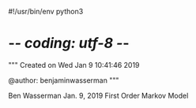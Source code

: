 #!/usr/bin/env python3
# -*- coding: utf-8 -*-
"""
Created on Wed Jan  9 10:41:46 2019

@author: benjaminwasserman
"""

Ben Wasserman
Jan. 9, 2019
First Order Markov Model
